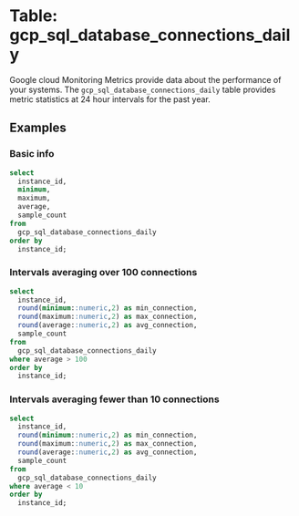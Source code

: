 # Table: gcp_sql_database_connections_daily

Google cloud Monitoring Metrics provide data about the performance of your systems. The `gcp_sql_database_connections_daily` table provides metric statistics at 24 hour intervals for the past year.

## Examples

### Basic info

```sql
select
  instance_id,
  minimum,
  maximum,
  average,
  sample_count
from
  gcp_sql_database_connections_daily
order by
  instance_id;
```

### Intervals averaging over 100 connections

```sql
select
  instance_id,
  round(minimum::numeric,2) as min_connection,
  round(maximum::numeric,2) as max_connection,
  round(average::numeric,2) as avg_connection,
  sample_count
from
  gcp_sql_database_connections_daily
where average > 100
order by
  instance_id;
```

### Intervals averaging fewer than 10 connections

```sql
select
  instance_id,
  round(minimum::numeric,2) as min_connection,
  round(maximum::numeric,2) as max_connection,
  round(average::numeric,2) as avg_connection,
  sample_count
from
  gcp_sql_database_connections_daily
where average < 10
order by
  instance_id;
```